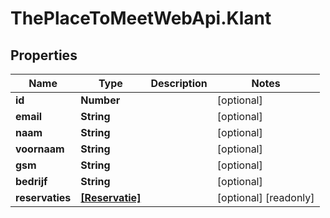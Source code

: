 # ThePlaceToMeetWebApi.Klant

## Properties

Name | Type | Description | Notes
------------ | ------------- | ------------- | -------------
**id** | **Number** |  | [optional] 
**email** | **String** |  | [optional] 
**naam** | **String** |  | [optional] 
**voornaam** | **String** |  | [optional] 
**gsm** | **String** |  | [optional] 
**bedrijf** | **String** |  | [optional] 
**reservaties** | [**[Reservatie]**](Reservatie.md) |  | [optional] [readonly] 


